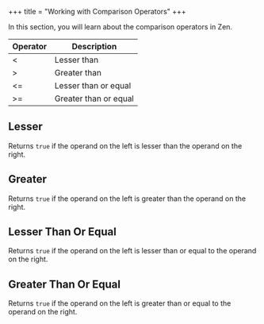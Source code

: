 +++
title = "Working with Comparison Operators"
+++

In this section, you will learn about the comparison operators in Zen.

| Operator | Description                  |
|----------|------------------------------|
| <        | Lesser than                  |
| >        | Greater than                 |
| <=       | Lesser than or equal         |
| >=       | Greater than or equal        |

## Lesser

Returns `true` if the operand on the left is lesser than the operand on the
right.

## Greater

Returns `true` if the operand on the left is greater than the operand on the
right.

## Lesser Than Or Equal

Returns `true` if the operand on the left is  lesser than or equal to the
operand on the right.

## Greater Than Or Equal

Returns `true` if the operand on the left is  greater than or equal to the
operand on the right.